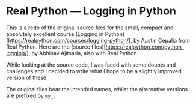 # Real Python — Logging in Python

This is a redo of the original source files for the small, compact and absolutely excellent course (Logging in Python)[https://realpython.com/courses/logging-python/], by Austin Cepalia from Real Python. Here are the (source files)[https://realpython.com/python-logging/], by Abhinav Ajitsaria, also with Real Python.

While looking at the source code, I was faced with some doubts and challenges and I decided to write what I hope to be a slightly improved version of these.

The original files bear the intended names, whilst the alternative versions are prefixed by `my_`.